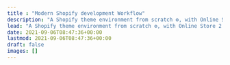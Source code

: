 ```yaml
---
title : "Modern Shopify development Workflow"
description: "A Shopify theme environment from scratch ⚙️, with Online Store 2.0 features. Built with performance ⚡️ and best practices in mind.."
lead: "A Shopify theme environment from scratch ⚙️, with Online Store 2.0 features. Built with performance ⚡️ and best practices in mind.."
date: 2021-09-06T08:47:36+00:00
lastmod: 2021-09-06T08:47:36+00:00
draft: false
images: []
---
```

